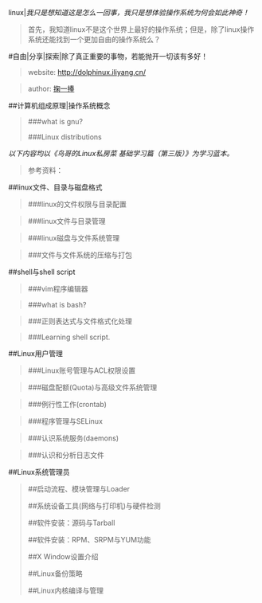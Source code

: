linux|*我只是想知道这是怎么一回事，我只是想体验操作系统为何会如此神奇！*

>首先，我知道linux不是这个世界上最好的操作系统；但是，除了linux操作系统还能找到一个更加自由的操作系统么？

#自由|分享|探索|除了真正重要的事物，若能抛开一切该有多好！
>website: <a href="http://dolphinux.iliyang.cn/">http://dolphinux.iliyang.cn/</a>

>author: <a href="mailto:isnara@outlook.com">掬一捧</a>

##计算机组成原理|操作系统概念
>
>
>###what is gnu?
>
>###Linux distributions
>

*以下内容均以《鸟哥的Linux私房菜 基础学习篇（第三版）》为学习蓝本。*
>参考资料：

##linux文件、目录与磁盘格式
>###linux的文件权限与目录配置

>###linux文件与目录管理

>###linux磁盘与文件系统管理

>###文件与文件系统的压缩与打包

##shell与shell script
>###vim程序编辑器

>###what is bash?

>###正则表达式与文件格式化处理

>###Learning shell script.

##Linux用户管理
>###Linux账号管理与ACL权限设置

>###磁盘配额(Quota)与高级文件系统管理

>###例行性工作(crontab)

>###程序管理与SELinux

>###认识系统服务(daemons)

>###认识和分析日志文件

##Linux系统管理员
>##启动流程、模块管理与Loader
>
>##系统设备工具(网络与打印机)与硬件检测
>
>##软件安装：源码与Tarball
>
>##软件安装：RPM、SRPM与YUM功能
>
>##X Window设置介绍
>
>##Linux备份策略
>
>##Linux内核编译与管理



